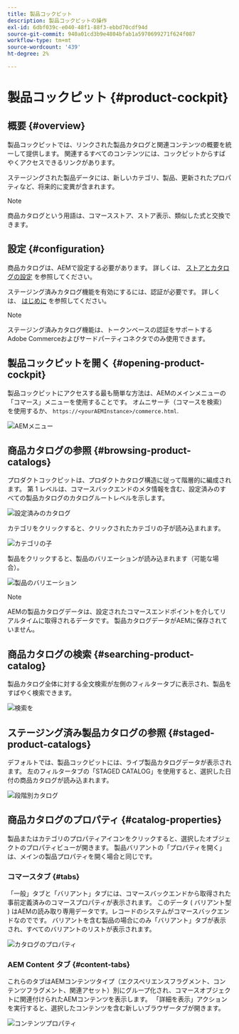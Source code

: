 ```yaml
---
title: 製品コックピット
description: 製品コックピットの操作
exl-id: 6dbf039c-e040-48f1-88f3-ebbd70cdf94d
source-git-commit: 940a01cd3b9e4804bfab1a5970699271f624f087
workflow-type: tm+mt
source-wordcount: '439'
ht-degree: 2%

---
```


# 製品コックピット {#product-cockpit}

## 概要 {#overview}

製品コックピットでは、リンクされた製品カタログと関連コンテンツの概要を統一して提供します。 関連するすべてのコンテンツには、コックピットからすばやくアクセスできるリンクがあります。

ステージングされた製品データには、新しいカテゴリ、製品、更新されたプロパティなど、将来的に変異が含まれます。

>[!NOTE]
>
>商品カタログという用語は、コマースストア、ストア表示、類似した式と交換できます。

## 設定 {#configuration}

商品カタログは、AEMで設定する必要があります。 詳しくは、 [ストアとカタログの設定](https://experienceleague.adobe.com/docs/experience-manager-cloud-service/content-and-commerce/storefront/getting-started.html?#catalog) を参照してください。

ステージング済みカタログ機能を有効にするには、認証が必要です。 詳しくは、 [はじめに](https://experienceleague.adobe.com/docs/experience-manager-cloud-service/content-and-commerce/storefront/getting-started.html) を参照してください。

>[!NOTE]
>
>ステージング済みカタログ機能は、トークンベースの認証をサポートするAdobe Commerceおよびサードパーティコネクタでのみ使用できます。

## 製品コックピットを開く {#opening-product-cockpit}

製品コックピットにアクセスする最も簡単な方法は、AEMのメインメニューの「コマース」メニューを使用することです。 オムニサーチ（コマースを検索）を使用するか、 `https://<yourAEMInstance>/commerce.html`.

![AEMメニュー](../assets/aem-menu.png)

## 商品カタログの参照 {#browsing-product-catalogs}

プロダクトコックピットは、プロダクトカタログ構造に従って階層的に編成されます。 第 1 レベルは、コマースバックエンドのメタ情報を含む、設定済みのすべての製品カタログのカタログルートレベルを示します。

![設定済みのカタログ](../assets/catalog-overview.png)

カテゴリをクリックすると、クリックされたカテゴリの子が読み込まれます。

![カテゴリの子](../assets/catalog-category-children.png)

製品をクリックすると、製品のバリエーションが読み込まれます（可能な場合）。

![製品のバリエーション](../assets/catalog-product-variation.png)

>[!NOTE]
>
>AEMの製品カタログデータは、設定されたコマースエンドポイントを介してリアルタイムに取得されるデータです。 製品カタログデータがAEMに保存されていません。

## 商品カタログの検索 {#searching-product-catalog}

製品カタログ全体に対する全文検索が左側のフィルタータブに表示され、製品をすばやく検索できます。

![検索を](../assets/search-cockpit.png)

## ステージング済み製品カタログの参照 {#staged-product-catalogs}

デフォルトでは、製品コックピットには、ライブ製品カタログデータが表示されます。 左のフィルタータブの「STAGED CATALOG」を使用すると、選択した日付の商品カタログが読み込まれます。

![段階別カタログ](../assets/staged-cockpit.png)

## 商品カタログのプロパティ {#catalog-properties}

製品またはカテゴリのプロパティアイコンをクリックすると、選択したオブジェクトのプロパティビューが開きます。 製品バリアントの「プロパティを開く」は、メインの製品プロパティを開く場合と同じです。

### コマースタブ {#tabs}

「一般」タブと「バリアント」タブには、コマースバックエンドから取得された事前定義済みのコマースプロパティが表示されます。 このデータ ( バリアント型 ) はAEMの読み取り専用データです。レコードのシステムがコマースバックエンドなのでです。 バリアントを含む製品の場合にのみ「バリアント」タブが表示され、すべてのバリアントのリストが表示されます。

![カタログのプロパティ](../assets/catalog-properties.png)

### AEM Content タブ {#content-tabs}

これらのタブはAEMコンテンツタイプ（エクスペリエンスフラグメント、コンテンツフラグメント、関連アセット）別にグループ化され、コマースオブジェクトに関連付けられたAEMコンテンツを表示します。 「詳細を表示」アクションを実行すると、選択したコンテンツを含む新しいブラウザータブが開きます。

![コンテンツプロパティ](../assets/content-properties.png)
